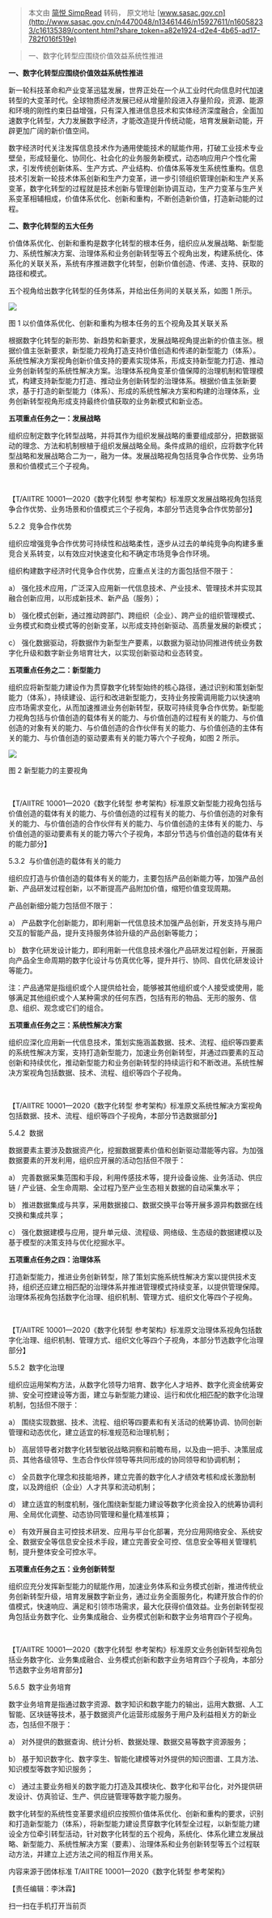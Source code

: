 > 本文由 [简悦 SimpRead](http://ksria.com/simpread/) 转码， 原文地址 [www.sasac.gov.cn](http://www.sasac.gov.cn/n4470048/n13461446/n15927611/n16058233/c16135389/content.html?share_token=a82e1924-d2e4-4b65-ad17-782f016f519e)

> 一、数字化转型应围绕价值效益系统性推进

**一、数字化转型应围绕价值效益系统性推进**

新一轮科技革命和产业变革迅猛发展，世界正处在一个从工业时代向信息时代加速转型的大变革时代。全球物质经济发展已经从增量阶段进入存量阶段，资源、能源和环境的刚性约束日益增强，只有深入推进信息技术和实体经济深度融合，全面加速数字化转型，大力发展数字经济，才能改造提升传统动能，培育发展新动能，开辟更加广阔的新价值空间。

数字经济时代关注发挥信息技术作为通用使能技术的赋能作用，打破工业技术专业壁垒，形成轻量化、协同化、社会化的业务服务新模式，动态响应用户个性化需求，引发传统创新体系、生产方式、产业结构、价值体系等发生系统性重构。信息技术引发新一轮技术体系创新和生产力变革，进一步引领组织管理创新和生产关系变革，数字化转型的过程就是技术创新与管理创新协调互动，生产力变革与生产关系变革相辅相成，价值体系优化、创新和重构，不断创造新价值，打造新动能的过程。

**二、数字化转型的五大任务**

价值体系优化、创新和重构是数字化转型的根本任务，组织应从发展战略、新型能力、系统性解决方案、治理体系和业务创新转型等五个视角出发，构建系统化、体系化的关联关系，系统有序推进数字化转型，创新价值创造、传递、支持、获取的路径和模式。

五个视角给出数字化转型的任务体系，并给出任务间的关联关系，如图 1 所示。

![](http://www.sasac.gov.cn/n4470048/n13461446/n15927611/n16058233/c16135389/part/16135400.png)

图 1 以价值体系优化、创新和重构为根本任务的五个视角及其关联关系

根据数字化转型的新形势、新趋势和新要求，发展战略视角提出新的价值主张。根据价值主张新要求，新型能力视角打造支持价值创造和传递的新型能力（体系）。系统性解决方案视角创新价值支持的要素实现体系，形成支持新型能力打造、推动业务创新转型的系统性解决方案。治理体系视角变革价值保障的治理机制和管理模式，构建支持新型能力打造、推动业务创新转型的治理体系。根据价值主张新要求，基于打造的新型能力（体系）、形成的系统性解决方案和构建的治理体系，业务创新转型视角形成支持最终价值获取的业务新模式和新业态。

**五项重点任务之一：发展战略**

组织应制定数字化转型战略，并将其作为组织发展战略的重要组成部分，把数据驱动的理念、方法和机制根植于组织发展战略全局。条件成熟的组织，应将数字化转型战略和发展战略合二为一，融为一体。发展战略视角包括竞争合作优势、业务场景和价值模式三个子视角。

 

【T/AIITRE 10001—2020《数字化转型 参考架构》标准原文发展战略视角包括竞争合作优势、业务场景和价值模式三个子视角，本部分节选竞争合作优势部分】

5.2.2  竞争合作优势

组织应增强竞争合作优势可持续性和战略柔性，逐步从过去的单纯竞争向构建多重竞合关系转变，以有效应对快速变化和不确定市场竞争合作环境。

组织构建数字经济时代竞争合作优势，应重点关注的方面包括但不限于：

a） 强化技术应用，广泛深入应用新一代信息技术、产业技术、管理技术并实现其融合创新应用，以形成新技术、新产品（服务）；

b） 强化模式创新，通过推动跨部门、跨组织（企业）、跨产业的组织管理模式、业务模式和商业模式等的创新变革，以形成支持创新驱动、高质量发展的新模式；

c） 强化数据驱动，将数据作为新型生产要素，以数据为驱动协同推进传统业务数字化升级和数字新业务培育壮大，以实现创新驱动和业态转变。

**五项重点任务之二：新型能力**

组织应将新型能力建设作为贯穿数字化转型始终的核心路径，通过识别和策划新型能力（体系），持续建设、运行和改进新型能力，支持业务按需调用能力以快速响应市场需求变化，从而加速推进业务创新转型，获取可持续竞争合作优势。新型能力视角包括与价值创造的载体有关的能力、与价值创造的过程有关的能力、与价值创造的对象有关的能力、与价值创造的合作伙伴有关的能力、与价值创造的主体有关的能力、与价值创造的驱动要素有关的能力等六个子视角，如图 2 所示。

![](http://www.sasac.gov.cn/n4470048/n13461446/n15927611/n16058233/c16135389/part/16135402.png)

图 2 新型能力的主要视角

 

【T/AIITRE 10001—2020《数字化转型 参考架构》标准原文新型能力视角包括与价值创造的载体有关的能力、与价值创造的过程有关的能力、与价值创造的对象有关的能力、与价值创造的合作伙伴有关的能力、与价值创造的主体有关的能力、与价值创造的驱动要素有关的能力等六个子视角，本部分节选与价值创造的载体有关的能力部分】

5.3.2  与价值创造的载体有关的能力

组织应打造与价值创造的载体有关的能力，主要包括产品创新能力等，加强产品创新、产品研发过程创新，以不断提高产品附加价值，缩短价值变现周期。

产品创新细分能力包括但不限于：

a） 产品数字化创新能力，即利用新一代信息技术加强产品创新，开发支持与用户交互的智能产品，提升支持服务体验升级的产品创新等能力；

b） 数字化研发设计能力，即利用新一代信息技术强化产品研发过程创新，开展面向产品全生命周期的数字化设计与仿真优化等，提升并行、协同、自优化研发设计等能力。

注：产品通常是指组织或个人提供给社会，能够被其他组织或个人接受或使用，能够满足其他组织或个人某种需求的任何东西，包括有形的物品、无形的服务、信息、组织、观念或它们的组合。

**五项重点任务之三：系统性解决方案**

组织应深化应用新一代信息技术，策划实施涵盖数据、技术、流程、组织等四要素的系统性解决方案，支持打造新型能力，加速业务创新转型，并通过四要素的互动创新和持续优化，推动新型能力和业务创新转型的持续运行和不断改进。系统性解决方案视角包括数据、技术、流程、组织等四个子视角。

 

【T/AIITRE 10001—2020《数字化转型 参考架构》标准原文系统性解决方案视角包括数据、技术、流程、组织等四个子视角，本部分节选数据部分】

5.4.2  数据

数据要素主要涉及数据资产化，挖掘数据要素价值和创新驱动潜能等内容。为加强数据要素的开发利用，组织应开展的活动包括但不限于：

a） 完善数据采集范围和手段，利用传感技术等，提升设备设施、业务活动、供应链 / 产业链、全生命周期、全过程乃至产业生态相关数据的自动采集水平；

b） 推进数据集成与共享，采用数据接口、数据交换平台等开展多源异构数据在线交换和集成共享；

c） 强化数据建模与应用，提升单元级、流程级、网络级、生态级的数据建模以及基于模型的决策支持与优化挖掘水平。

**五项重点任务之四：治理体系**

打造新型能力，推进业务创新转型，除了策划实施系统性解决方案以提供技术支持，组织还应建立相匹配的治理体系并推进管理模式持续变革，以提供管理保障。治理体系视角包括数字化治理、组织机制、管理方式、组织文化等四个子视角。

 

【T/AIITRE 10001—2020《数字化转型 参考架构》标准原文治理体系视角包括数字化治理、组织机制、管理方式、组织文化等四个子视角，本部分节选数字化治理部分】

5.5.2  数字化治理

组织应运用架构方法，从数字化领导力培育、数字化人才培养、数字化资金统筹安排、安全可控建设等方面，建立与新型能力建设、运行和优化相匹配的数字化治理机制，包括但不限于：

a） 围绕实现数据、技术、流程、组织等四要素和有关活动的统筹协调、协同创新管理和动态优化，建立适宜的标准规范和治理机制；

b） 高层领导者对数字化转型敏锐战略洞察和前瞻布局，以及由一把手、决策层成员、其他各级领导、生态合作伙伴领导等共同形成的协同领导和协调机制；

c） 全员数字化理念和技能培养，建立完善的数字化人才绩效考核和成长激励制度，以及跨组织（企业）人才共享和流动机制；

d） 建立适宜的制度机制，强化围绕新型能力建设等数字化资金投入的统筹协调利用、全局优化调整、动态协同管理和量化精准核算；

e） 有效开展自主可控技术研发、应用与平台化部署，充分应用网络安全、系统安全、数据安全等信息安全技术手段，建立完善安全可控、信息安全等相关管理机制，提升整体安全可控水平。

**五项重点任务之五：业务创新转型**

组织应充分发挥新型能力的赋能作用，加速业务体系和业务模式创新，推进传统业务创新转型升级，培育发展数字新业务，通过业务全面服务化，构建开放合作的价值模式，快速响应、满足和引领市场需求，最大化获得价值效益。业务创新转型视角包括业务数字化、业务集成融合、业务模式创新和数字业务培育四个子视角。

 

【T/AIITRE 10001—2020《数字化转型 参考架构》标准原文业务创新转型视角包括业务数字化、业务集成融合、业务模式创新和数字业务培育四个子视角，本部分节选数字业务培育部分】

5.6.5  数字业务培育

数字业务培育是指通过数字资源、数字知识和数字能力的输出，运用大数据、人工智能、区块链等技术，基于数据资产化运营形成服务于用户及利益相关方的新业态，包括但不限于：

a） 对外提供的数据查询、统计分析、数据处理、数据交易等数字资源服务；

b） 基于知识数字化、数字孪生、智能化建模等对外提供的知识图谱、工具方法、知识模型等数字知识服务；

c） 通过主要业务相关的数字能力打造及其模块化、数字化和平台化，对外提供研发设计、仿真验证、生产、供应链管理等数字能力服务。

数字化转型的系统性变革要求组织应按照价值体系优化、创新和重构的要求，识别和打造新型能力（体系），将新型能力建设贯穿数字化转型全过程，以新型能力建设全方位牵引转型活动，针对数字化转型的五个视角，系统化、体系化建立发展战略、新型能力、系统性解决方案（要素）、治理体系和业务创新转型等五个过程联动方法，并建立上述方法之间的相互作用关系。

内容来源于团体标准 T/AIITRE 10001—2020《数字化转型 参考架构》

【责任编辑：李沐霖】

扫一扫在手机打开当前页